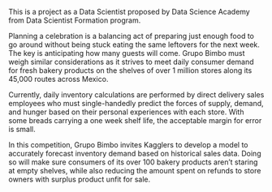 This is a project as a Data Scientist proposed by Data Science Academy from Data Scientist Formation program.

Planning a celebration is a balancing act of preparing just enough food to go around without being stuck eating the same leftovers for the next week. 
The key is anticipating how many guests will come. 
Grupo Bimbo must weigh similar considerations as it strives to meet daily consumer demand for fresh bakery products on the shelves of over 1 million stores 
along its 45,000 routes across Mexico.

Currently, daily inventory calculations are performed by direct delivery sales employees who must single-handedly predict the forces of supply, demand, 
and hunger based on their personal experiences with each store. With some breads carrying a one week shelf life, the acceptable margin for error is small.

In this competition, Grupo Bimbo invites Kagglers to develop a model to accurately forecast inventory demand based on historical sales data. 
Doing so will make sure consumers of its over 100 bakery products aren’t staring at empty shelves, while also reducing the amount spent on refunds to 
store owners with surplus product unfit for sale.
